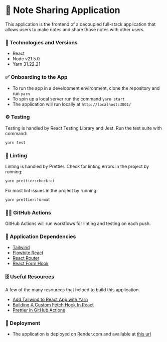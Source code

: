 # 📝 Note Sharing Application

This application is the frontend of a decoupled full-stack application that allows users to make notes and share those notes with other users.

### 🧱 Technologies and Versions

- React
- Node v21.5.0
- Yarn 31.22.21

### ✅ Onboarding to the App

- To run the app in a development environment, clone the repository and run `yarn`
- To spin up a local server run the command `yarn start`
- The application will run locally at `http://localhost:3001/`

### ⚙️ Testing

Testing is handled by React Testing Library and Jest. Run the test suite with command:

```bash
yarn test
```

### 🫧 Linting

Linting is handled by Prettier. Check for linting errors in the project by running:

```bash
yarn prettier:check:ci
```

Fix most lint issues in the project by running:

```bash
yarn prettier:format
```

### 🏃‍♀️ GitHub Actions

GitHub Actions will run workflows for linting and testing on each push.

### 🤝 Application Dependencies

- [Tailwind](https://tailwindcss.com/)
- [Flowbite React](https://flowbite-react.com/)
- [React Router](https://reactrouter.com/en/main)
- [React Form Hook](https://react-hook-form.com/get-started)

### 🗄️ Useful Resources

A few of the many resources that helped to build this application.

- [Add Tailwind to React App with Yarn](https://dev.to/ashirbadgudu/set-up-tailwind-css-with-create-react-app-and-yarn-pio)
- [Building A Custom Fetch Hook In React](https://blog.openreplay.com/building-a-custom-fetch-hook-in-react/)
- [Prettier in GitHub Actions](https://akhilaariyachandra.com/blog/prettier-in-github-actions)

### 🚀 Deployment

- The application is deployed on Render.com and available at [this url](https://frontend-learn-practicum.onrender.com)
